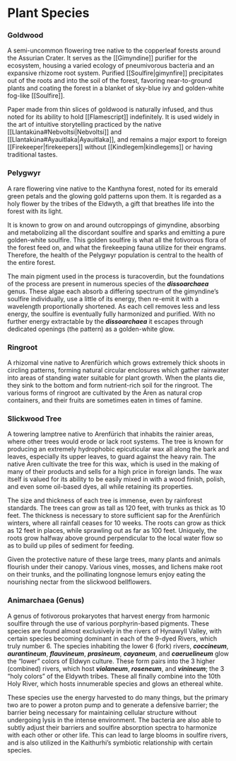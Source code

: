 # Plant Species

### Goldwood

A semi-uncommon flowering tree native to the copperleaf forests around the Assurian Crater. It serves as the [[Gimyndine]] purifier for the ecosystem, housing a varied ecology of pneumivorous bacteria and an expansive rhizome root system. Purified [[Soulfire|gimynfire]] precipitates out of the roots and into the soil of the forest, favoring near-to-ground plants and coating the forest in a blanket of sky-blue ivy and golden-white fog-like [[Soulfire]].

Paper made from thin slices of goldwood is naturally infused, and thus noted for its ability to hold [[Flamescript]] indefinitely. It is used widely in the art of intuitive storytelling practiced by the native [[Llantakúna#Nebvoltsi|Nebvoltsi]] and [[Llantakúna#Ayauitlaka|Ayauitlaka]], and remains a major export to foreign [[Firekeeper|firekeepers]] without [[Kindlegem|kindlegems]] or having traditional tastes.

### Pelygwyr

A rare flowering vine native to the Kanthyna forest, noted for its emerald green petals and the glowing gold patterns upon them. It is regarded as a holy flower by the tribes of the Eldwyth, a gift that breathes life into the forest with its light.

It is known to grow on and around outcroppings of gimyndine, absorbing and metabolizing all the discordant soulfire and sparks and emitting a pure golden-white soulfire. This golden soulfire is what all the fotivorous flora of the forest feed on, and what the firekeeping fauna utilize for their engrams. Therefore, the health of the Pelygwyr population is central to the health of the entire forest.

The main pigment used in the process is turacoverdin, but the foundations of the process are present in numerous species of the ***dissoarchaea*** genus. These algae each absorb a differing spectrum of the gimyndine’s soulfire individually, use a little of its energy, then re-emit it with a wavelength proportionally shortened. As each cell removes less and less energy, the soulfire is eventually fully harmonized and purified. With no further energy extractable by the ***dissoarchaea*** it escapes through dedicated openings (the pattern) as a golden-white glow.

### Ringroot

A rhizomal vine native to Arenfürich which grows extremely thick shoots in circling patterns, forming natural circular enclosures which gather rainwater into areas of standing water suitable for plant growth. When the plants die, they sink to the bottom and form nutrient-rich soil for the ringroot. The various forms of ringroot are cultivated by the Áren as natural crop containers, and their fruits are sometimes eaten in times of famine.

### Slickwood Tree

A towering lamptree native to Arenfürich that inhabits the rainier areas, where other trees would erode or lack root systems. The tree is known for producing an extremely hydrophobic epicuticular wax all along the bark and leaves, especially its upper leaves, to guard against the heavy rain. The native Àren cultivate the tree for this wax, which is used in the making of many of their products and sells for a high price in foreign lands. The wax itself is valued for its ability to be easily mixed in with a wood finish, polish, and even some oil-based dyes, all while retaining its properties.

The size and thickness of each tree is immense, even by rainforest standards. The trees can grow as tall as 120 feet, with trunks as thick as 10 feet. The thickness is necessary to store sufficient sap for the Arenfürich winters, where all rainfall ceases for 10 weeks. The roots can grow as thick as 12 feet in places, while sprawling out as far as 100 feet. Uniquely, the roots grow halfway above ground perpendicular to the local water flow so as to build up piles of sediment for feeding.

Given the protective nature of these large trees, many plants and animals flourish under their canopy. Various vines, mosses, and lichens make root on their trunks, and the pollinating longnose lemurs enjoy eating the nourishing nectar from the slickwood bellflowers.

### Animarchaea (Genus)

A genus of fotivorous prokaryotes that harvest energy from harmonic soulfire through the use of various porphyrin-based pigments. These species are found almost exclusively in the rivers of Hynawyll Valley, with certain species becoming dominant in each of the 9-dyed Rivers, which truly number 6\. The species inhabiting the lower 6 (fork) rivers, ***coccineum***, ***aurantineum***, ***flauvineum***, ***prasineum***, ***cayaneum***, and ***caeruelineum*** glow the “lower” colors of Eldwyn culture. These form pairs into the 3 higher (combined) rivers, which host ***violaneum***, ***roseneum***, and ***vinineum***; the 3 “holy colors” of the Eldywth tribes. These all finally combine into the 10th Holy River, which hosts innumerable species and glows an ethereal white.

These species use the energy harvested to do many things, but the primary two are to power a proton pump and to generate a defensive barrier; the barrier being necessary for maintaining cellular structure without undergoing lysis in the intense environment. The bacteria are also able to subtly adjust their barriers and soulfire absorption spectra to harmonize with each other or other life. This can lead to large blooms in soulfire rivers, and is also utilized in the Kaithurhi’s symbiotic relationship with certain species.
